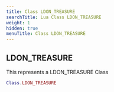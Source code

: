 ```yaml
---
title: Class LDON_TREASURE
searchTitle: Lua Class LDON_TREASURE
weight: 1
hidden: true
menuTitle: Class LDON_TREASURE
---
```

## LDON_TREASURE

This represents a LDON_TREASURE Class
```lua
Class.LDON_TREASURE
```